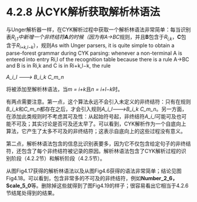 # 4.2.8 从CYK解析获取解析林语法

与Unger解析器一样，在CYK解析过程中获取一个解析林语法非常简单：每当识别表*R<sub>i,1</sub>*中新增一个非终结符**A**的时候（因为有*A→BC*规则，并且**B**包含于*R<sub>i,k</sub>*，**C**包含于*R<sub>i+k,l−k</sub>*），规则As with Unger parsers, it is quite simple to obtain a parse-forest grammar during CYK parsing: whenever a non-terminal A is entered into entry Ri,l of the recognition table because there is a rule A→BC and B is in Ri,k and C is in Ri+k,l−k, the rule

*A_i_l ---> B_i_k C_m_n*

将被添加至解析林语法，当*m = i+k*且*n = i+l−k*时。

有两点需要注意。第一点，这个算法永远不会引入未定义的非终结符：只有在规则*B_i_k*和*C_m_n*都存在之后，才会引入规则*A_i_l--->B_i_k C_m_n*。另一方面，在添加此类规则时不考虑其可及性：从起始符号起，非终结符*A_i_l*可能可及也可能不可及；其实讨论是否可及还太早了。可以看到，CYK解析作为一个自底向上算法，它产生了太多不可及的非终结符；这表示自底向上的这些过程没有意义。

第二点，解析林语法包含的信息比识别表要多，因为它不仅包含给定句子的非终结符，还包含了每个非终结符被记录的原因。解析林语法包含了CYK解析过程的识别阶段（4.2.2节）和解析阶段（4.2.5节）。

从图Fig4.17获得的解析林语法以及从图Fig4.6获得的语法非常简单；结论见图Fig4.18。可以看到，包含非常多的不可及的非终结符，例如**Number_2_6，Scale_5_0**等。删除掉这些就得到了图Fig4.19的样子；很容易看出它相当于4.2.6节结尾处得到的结果。